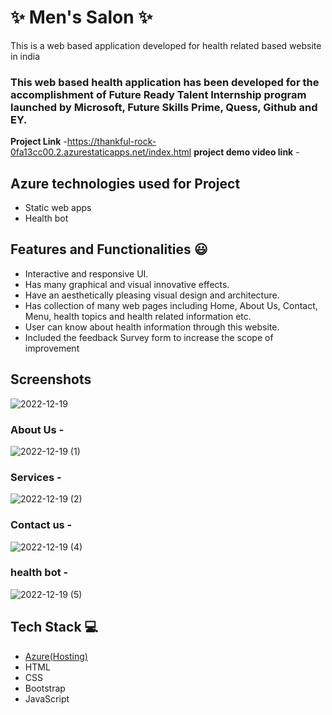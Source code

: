 # ✨  Men's Salon ✨

This is a web based application developed for health related based website in india

### This web based health application has been developed for the accomplishment of Future Ready Talent Internship program launched by Microsoft, Future Skills Prime, Quess, Github and EY.


**Project Link** -https://thankful-rock-0fa13cc00.2.azurestaticapps.net/index.html
**project demo video link** - 

## Azure technologies used for Project

- Static web apps
- Health bot

## Features and Functionalities 😃

- Interactive and responsive UI.
- Has many graphical and visual innovative effects.
- Have an aesthetically pleasing visual design and architecture.
- Has collection of many web pages including Home, About Us, Contact, Menu, health topics and health related information etc.
- User can know about health information through this website.
- Included the feedback Survey form to increase the scope of improvement 

## Screenshots
![2022-12-19](https://user-images.githubusercontent.com/117796419/208364494-bb919dd1-ea93-4d1f-a02b-1d4413ebb928.png)
### About Us -
![2022-12-19 (1)](https://user-images.githubusercontent.com/117796419/208364635-003f2146-ac31-40a5-a1da-6bd5e555afd7.png)
### Services -
![2022-12-19 (2)](https://user-images.githubusercontent.com/117796419/208364691-d3d5da3a-251a-4612-88ac-60e037e7f519.png)
### Contact us -
![2022-12-19 (4)](https://user-images.githubusercontent.com/117796419/208364757-7d2bc70f-02ff-4fbd-9cdc-3704e6ad9b7f.png)
### health bot -
![2022-12-19 (5)](https://user-images.githubusercontent.com/117796419/208364787-7a0e67b3-3716-446e-923f-85a724f2ae54.png)
## Tech Stack 💻

- [Azure(Hosting)](https://azure.microsoft.com/en-in/features/azure-portal/)
- HTML
- CSS
- Bootstrap
- JavaScript
